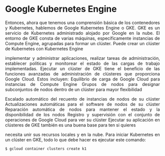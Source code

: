 # Google Kubernetes Engine 

<p align="justify">
    Entonces, ahora que tenemos una comprensión básica de los contenedores y Kubernetes, hablemos de Google Kubernetes Engine o GKE. GKE es un servicio de Kubernetes administrado alojado por Google en la nube. El entorno de GKE consta de varias máquinas, específicamente instancias de Compute Engine, agrupadas para formar un clúster. Puede crear un clúster de Kubernetes con Kubernetes Engine
</p>

<p align="justify">
implementar y administrar aplicaciones, realizar tareas de administración, establecer políticas y monitorear el estado de las cargas de trabajo implementadas. Ejecutar un clúster de GKE tiene el beneficio de las funciones avanzadas de administración de clústeres que proporciona Google Cloud. Estos incluyen: Equilibrio de carga de Google Cloud para instancias de Compute Engine Grupos de nodos para designar subconjuntos de nodos dentro de un clúster para mayor flexibilidad
</p>

<p align="justify">
Escalado automático del recuento de instancias de nodos de su clúster Actualizaciones automáticas para el software de nodos de su clúster Reparación automática de nodos para mantener el estado y la disponibilidad de los nodos Registro y supervisión con el conjunto de operaciones de Google Cloud para ver su clúster Ejecutar su aplicación en clústeres de GKE también es una buena base para ten si quieres
</p>

<p align="justify">
necesita unir sus recursos locales y en la nube. Para iniciar Kubernetes en un clúster en GKE, todo lo que debe hacer es ejecutar este comando: 
</p>

```sh
$ gcloud container clusters create k1
```






